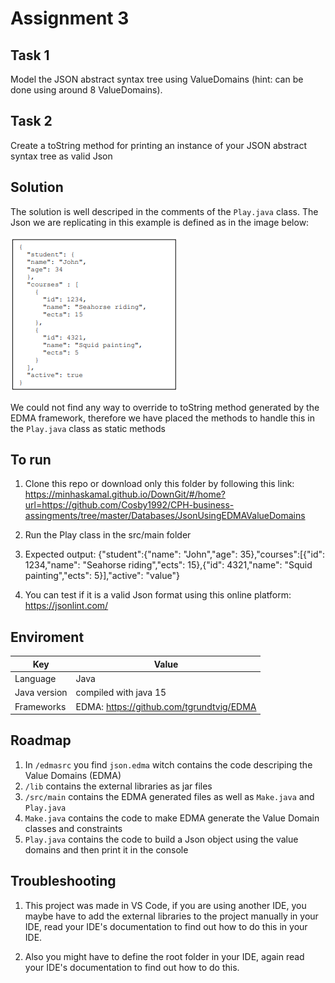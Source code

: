 # Assignment 3 
## Task 1 
Model the JSON abstract syntax tree using ValueDomains (hint: can be done using around 8 
ValueDomains).
## Task 2
Create a toString method for printing an instance of your JSON abstract syntax tree as valid Json

## Solution
The solution is well descriped in the comments of the ```Play.java``` class. The Json we are replicating in this example is defined as in the image below: 

![Image of the Json being replicated](https://github.com/Cosby1992/CPH-business-assingments/blob/master/Databases/JsonUsingEDMAValueDomains/assignment_and_assets/json.PNG)

We could not find any way to override to toString method generated by the EDMA framework, therefore we have placed the methods to handle this in the ```Play.java``` class as static methods

## To run
1. Clone this repo or download only this folder by following this link: https://minhaskamal.github.io/DownGit/#/home?url=https://github.com/Cosby1992/CPH-business-assingments/tree/master/Databases/JsonUsingEDMAValueDomains

2. Run the Play class in the src/main folder

3. Expected output: {"student":{"name": "John","age": 35},"courses":[{"id": 1234,"name": "Seahorse riding","ects": 15},{"id": 4321,"name": "Squid painting","ects": 5}],"active": "value"}

4. You can test if it is a valid Json format using this online platform: https://jsonlint.com/

## Enviroment
Key | Value
------------ | -------------
Language | Java
Java version | compiled with java 15
Frameworks | EDMA: https://github.com/tgrundtvig/EDMA

## Roadmap
1. In ```/edmasrc``` you find ```json.edma``` witch contains the code descriping the Value Domains (EDMA)
2. ```/lib``` contains the external libraries as jar files
3. ```/src/main``` contains the EDMA generated files as well as ```Make.java``` and ```Play.java```
4. ```Make.java``` contains the code to make EDMA generate the Value Domain classes and constraints
5. ```Play.java``` contains the code to build a Json object using the value domains and then print it in the console

## Troubleshooting
1. This project was made in VS Code, if you are using another IDE, you maybe have to add the external libraries to the project manually in your IDE, read your IDE's documentation to find out how to do this in your IDE. 

2. Also you might have to define the root folder in your IDE, again read your IDE's documentation to find out how to do this.


